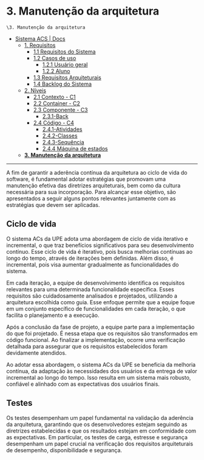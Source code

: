 # 3. Manutenção da arquitetura

`\3. Manutenção da arquitetura`

* [Sistema ACS | Docs](../README.md)
  * [1. Requisitos](../1.%20Requisitos/README.md)
    * [1.1 Requisitos do Sistema](../1.%20Requisitos/1.1%20Requisitos%20do%20Sistema/README.md)
    * [1.2 Casos de uso](../1.%20Requisitos/1.2%20Casos%20de%20uso/README.md)
      * [1.2.1 Usuário geral](../1.%20Requisitos/1.2%20Casos%20de%20uso/1.2.1%20Usu%C3%A1rio%20geral/README.md)
      * [1.2.2 Aluno](../1.%20Requisitos/1.2%20Casos%20de%20uso/1.2.2%20Aluno/README.md)
    * [1.3 Requisitos Arquiteturais](../1.%20Requisitos/1.3%20Requisitos%20Arquiteturais/README.md)
    * [1.4 Backlog do Sistema](../1.%20Requisitos/1.4%20Backlog%20do%20Sistema/README.md)
  * [2. Níveis](../2.%20N%C3%ADveis/README.md)
    * [2.1 Contexto - C1](../2.%20N%C3%ADveis/2.1%20Contexto%20-%20C1/README.md)
    * [2.2 Container - C2](../2.%20N%C3%ADveis/2.2%20Container%20-%20C2/README.md)
    * [2.3 Componente - C3](../2.%20N%C3%ADveis/2.3%20Componente%20-%20C3/README.md)
      * [2.3.1-Back](../2.%20N%C3%ADveis/2.3%20Componente%20-%20C3/2.3.1-Back/README.md)
    * [2.4 Código - C4](../2.%20N%C3%ADveis/2.4%20C%C3%B3digo%20-%20C4/README.md)
      * [2.4.1-Atividades](../2.%20N%C3%ADveis/2.4%20C%C3%B3digo%20-%20C4/2.4.1-Atividades/README.md)
      * [2.4.2-Classes](../2.%20N%C3%ADveis/2.4%20C%C3%B3digo%20-%20C4/2.4.2-Classes/README.md)
      * [2.4.3-Sequência](../2.%20N%C3%ADveis/2.4%20C%C3%B3digo%20-%20C4/2.4.3-Sequ%C3%AAncia/README.md)
      * [2.4.4 Máquina de estados](../2.%20N%C3%ADveis/2.4%20C%C3%B3digo%20-%20C4/2.4.4%20M%C3%A1quina%20de%20estados/README.md)
  * [**3. Manutenção da arquitetura**](../3.%20Manuten%C3%A7%C3%A3o%20da%20arquitetura/README.md)

---

A fim de garantir a aderência contínua da arquitetura ao ciclo de vida do software, é fundamental adotar estratégias que promovam uma manutenção efetiva das diretrizes arquiteturais, bem como da cultura necessária para sua incorporação. Para alcançar esse objetivo, são apresentados a seguir alguns pontos relevantes juntamente com as estratégias que devem ser aplicadas.

## Ciclo de vida

O sistema ACs da UPE adota uma abordagem de ciclo de vida iterativo e incremental, o que traz benefícios significativos para seu desenvolvimento contínuo. Esse ciclo de vida é iterativo, pois busca melhorias contínuas ao longo do tempo, através de iterações bem definidas. Além disso, é incremental, pois visa aumentar gradualmente as funcionalidades do sistema.

Em cada iteração, a equipe de desenvolvimento identifica os requisitos relevantes para uma determinada funcionalidade específica. Esses requisitos são cuidadosamente analisados e projetados, utilizando a arquitetura escolhida como guia. Esse enfoque permite que a equipe foque em um conjunto específico de funcionalidades em cada iteração, o que facilita o planejamento e a execução.

Após a conclusão da fase de projeto, a equipe parte para a implementação do que foi projetado. É nessa etapa que os requisitos são transformados em código funcional. Ao finalizar a implementação, ocorre uma verificação detalhada para assegurar que os requisitos estabelecidos foram devidamente atendidos.

Ao adotar essa abordagem, o sistema ACs da UPE se beneficia da melhoria contínua, da adaptação às necessidades dos usuários e da entrega de valor incremental ao longo do tempo. Isso resulta em um sistema mais robusto, confiável e alinhado com as expectativas dos usuários finais.

## Testes

Os testes desempenham um papel fundamental na validação da aderência da arquitetura, garantindo que os desenvolvedores estejam seguindo as diretrizes estabelecidas e que os resultados estejam em conformidade com as expectativas. Em particular, os testes de carga, estresse e segurança desempenham um papel crucial na verificação dos requisitos arquiteturais de desempenho, disponibilidade e segurança.